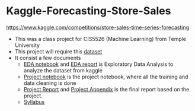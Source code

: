 # Kaggle-Forecasting-Store-Sales
https://www.kaggle.com/competitions/store-sales-time-series-forecasting
- This was a class project for CIS5526 (Machine Learning) from Temple University
- This project will require this [dataset](https://www.kaggle.com/competitions/store-sales-time-series-forecasting/data)
- It consist a few documents
  - [EDA notebook](projectEDA.ipynb) and [EDA report](projectEDAReport.docx) is Exploratory Data Analysis to analyze the dataset from kaggle
  - [Project notebook](project_storesales.ipynb) is the project notebook, where all the training and data cleaning is done
  - [Project Report](Project_Stores_Sales.docx) and [Project Appendix](Project_Appendix.docx) is the final report based on the project.
  - [Syllabus](Instructions_for_Machine_Learning_Project_2022.pdf)
  

